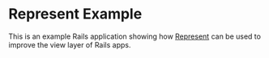 # Represent Example

This is an example Rails application showing how [Represent][] can be used to
improve the view layer of Rails apps.

[represent]: https://github.com/tylerhunt/represent
